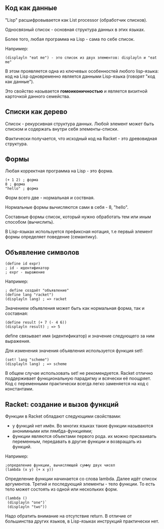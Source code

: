## Код как данные

"Lisp" расшифровывается как List processor (обработчик списков).

Односвязный список - основная структура данных в этих языках.

Более того, любая программа на Lisp - сама по себе список.

Например:

    (displayln "eat me") - это список из двух элементов: displayln и "eat me"

В этом проявляется одна из ключевых особенностей любого lisp-языка: код на Lisp одновременно
является данными Lisp-языка (говорят "код как данные").

Это свойство называется **гомоиконичностью** и является визитной карточкой данного семейства.

## Списки как дерево

Список - рекурсивная структура данных. Любой элемент может быть списком и содержать внутри себя элементы-списки.

Фактически получается, что исходный код на Racket - это древовидная структура.


## Формы

Любая корректная программа на Lisp - это форма.

    (+ 1 2) ; форма
    8 ; форма
    "hello" ; форма

Форм всего две - нормальная и соствная.

Нормальные формы вычисляются сами в себя - 8, "hello".

Составные формы список, который нужно обработать тем или иным способом (вычислить).

В Lisp-языках используется префиксная нотация, т.е первый элемент формы определяет поведение (семантику). 

## Объявление символов

    (define id expr)
    ; id - идентификатор
    ; expr - выражение

Например:

    ; define создаёт "объявление"
    (define lang "racket")
    (displayln lang) ; => racket

Значением объявления может быть как нормальная форма, так и составная:

    (define result (+ 7 (- 4 6))
    (displayln result) ; => 5

define связывает имя (идентификатор) и значение следующего за ним выражения.

Для изменения значения объявления используется функция set!:

    (set! lang "scheme")
    (displayln lang) ; => scheme

В общем случае использовать set! не рекомендуется. Racket отлично поддерживает функциональную парадигму и всячески её поощряет.
Код с переменными практически всегда легко заменяется на код с константами.


## Racket: создание и вызов функций

Функции в Racket обладают следующими свойствами:

* у функций нет имён. Во многих языках такие функции называются анонимными или лямбда-функциями;
* функции являются объектами первого рода. их можно присваивать переменным, передавать в другие функции и возвращать из функций.

Например:
    
    ;определение функции, вычисляющей сумму двух чисел
    (lambda (x y) (+ x y))

Определение функции начинается со слова lambda. Далее идёт список аргументов. Третий и последующий элементы - тело функции.
То есть тело может состоять из одной или нескольких форм.

    (lambda ()
     (displayln "one")`
     (displayln "two"))

Надо обратить внимание на отсутствие return.
В отличие от большинства других языков, в Lisp-языках инструкций практически нет.



